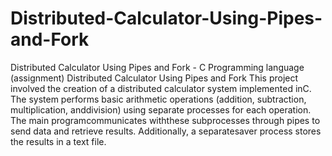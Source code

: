 # Distributed-Calculator-Using-Pipes-and-Fork
Distributed Calculator Using Pipes and Fork - C Programming language (assignment)
Distributed Calculator Using Pipes and Fork This project involved the creation of a distributed calculator system implemented inC. The system performs basic arithmetic operations (addition, subtraction, multiplication, anddivision) using separate processes for each operation. The main programcommunicates withthese subprocesses through pipes to send data and retrieve results. Additionally, a separatesaver process stores the results in a text file.
